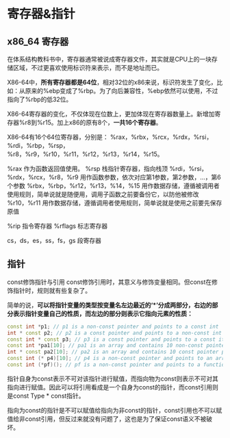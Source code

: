 # 寄存器&指针

## x86_64 寄存器

在体系结构教科书中，寄存器通常被说成寄存器文件，其实就是CPU上的一块存储区域，不过更喜欢使用标识符来表示，而不是地址而已。

X86-64中，**所有寄存器都是64位**，相对32位的x86来说，标识符发生了变化，比如：从原来的%ebp变成了%rbp。为了向后兼容性，%ebp依然可以使用，不过指向了%rbp的低32位。

X86-64寄存器的变化，不仅体现在位数上，更加体现在寄存器数量上。新增加寄存器%r8到%r15。加上x86的原有8个，**一共16个寄存器**。

X86-64有16个64位寄存器，分别是：
%rax，%rbx，%rcx，%rdx，%rsi，%rdi，%rbp，%rsp，
%r8，%r9，%r10，%r11，%r12，%r13，%r14，%r15。

%rax 作为函数返回值使用。
%rsp 栈指针寄存器，指向栈顶
%rdi，%rsi，%rdx，%rcx，%r8，%r9 用作函数参数，依次对应第1参数，第2参数，...，第6个参数
%rbx，%rbp，%r12，%r13，%14，%15 用作数据存储，遵循被调用者使用规则，简单说就是随便用，调用子函数之前要备份它，以防他被修改
%r10，%r11 用作数据存储，遵循调用者使用规则，简单说就是使用之前要先保存原值

%rip 指令寄存器
%rflags 标志寄存器

cs，ds，es，ss，fs，gs 段寄存器

## 指针

const修饰指针与引用
const修饰引用时，其意义与修饰变量相同。但const在修饰指针时，规则就有些复杂了。

简单的说，**可以将指针变量的类型按变量名左边最近的‘*’分成两部分，右边的部分表示指针变量自己的性质，而左边的部分则表示它指向元素的性质：**

```c++
const int *p1; // p1 is a non-const pointer and points to a const int
int * const p2; // p2 is a const pointer and points to a non-const int
const int * const p3; // p3 is a const pointer and points to a const it
const int *pa1[10]; // pa1 is an array and contains 10 non-const pointer point to a const int
int * const pa2[10]; // pa2 is an array and contains 10 const pointer point to a non-const int
const int (* p4)[10]; // p4 is a non-const pointer and points to an array contains 10 const int
const int (*pf)(); // pf is a non-const pointer and points to a function which has no arguments and returns a const int
```

指针自身为const表示不可对该指针进行赋值，而指向物为const则表示不可对其指向进行赋值。因此可以将引用看成是一个自身为const的指针，而const引用则是const Type * const指针。

指向为const的指针是不可以赋值给指向为非const的指针，const引用也不可以赋值给非const引用，但反过来就没有问题了，这也是为了保证const语义不被破坏。
